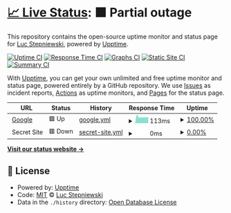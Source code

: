 # [📈 Live Status](https://lstep.github.io/Upmonit): <!--live status--> **🟧 Partial outage**

This repository contains the open-source uptime monitor and status page for [Luc Stepniewski](http://www.banquise.org/), powered by [Upptime](https://github.com/upptime/upptime).

[![Uptime CI](https://github.com/lstep/Upmonit/workflows/Uptime%20CI/badge.svg)](https://github.com/lstep/Upmonit/actions?query=workflow%3A%22Uptime+CI%22)
[![Response Time CI](https://github.com/lstep/Upmonit/workflows/Response%20Time%20CI/badge.svg)](https://github.com/lstep/Upmonit/actions?query=workflow%3A%22Response+Time+CI%22)
[![Graphs CI](https://github.com/lstep/Upmonit/workflows/Graphs%20CI/badge.svg)](https://github.com/lstep/Upmonit/actions?query=workflow%3A%22Graphs+CI%22)
[![Static Site CI](https://github.com/lstep/Upmonit/workflows/Static%20Site%20CI/badge.svg)](https://github.com/lstep/Upmonit/actions?query=workflow%3A%22Static+Site+CI%22)
[![Summary CI](https://github.com/lstep/Upmonit/workflows/Summary%20CI/badge.svg)](https://github.com/lstep/Upmonit/actions?query=workflow%3A%22Summary+CI%22)

With [Upptime](https://upptime.js.org), you can get your own unlimited and free uptime monitor and status page, powered entirely by a GitHub repository. We use [Issues](https://github.com/lstep/Upmonit/issues) as incident reports, [Actions](https://github.com/lstep/Upmonit/actions) as uptime monitors, and [Pages](https://lstep.github.io/Upmonit) for the status page.

<!--start: status pages-->
<!-- This summary is generated by Upptime (https://github.com/upptime/upptime) -->
<!-- Do not edit this manually, your changes will be overwritten -->
<!-- prettier-ignore -->
| URL | Status | History | Response Time | Uptime |
| --- | ------ | ------- | ------------- | ------ |
| <img alt="" src="https://favicons.githubusercontent.com/www.google.com" height="13"> [Google](https://www.google.com) | 🟩 Up | [google.yml](https://github.com/lstep/Upmonit/commits/HEAD/history/google.yml) | <details><summary><img alt="Response time graph" src="./graphs/google/response-time-week.png" height="20"> 113ms</summary><br><a href="https://lstep.github.io/Upmonit/history/google"><img alt="Response time 99" src="https://img.shields.io/endpoint?url=https%3A%2F%2Fraw.githubusercontent.com%2Flstep%2FUpmonit%2FHEAD%2Fapi%2Fgoogle%2Fresponse-time.json"></a><br><a href="https://lstep.github.io/Upmonit/history/google"><img alt="24-hour response time 319" src="https://img.shields.io/endpoint?url=https%3A%2F%2Fraw.githubusercontent.com%2Flstep%2FUpmonit%2FHEAD%2Fapi%2Fgoogle%2Fresponse-time-day.json"></a><br><a href="https://lstep.github.io/Upmonit/history/google"><img alt="7-day response time 113" src="https://img.shields.io/endpoint?url=https%3A%2F%2Fraw.githubusercontent.com%2Flstep%2FUpmonit%2FHEAD%2Fapi%2Fgoogle%2Fresponse-time-week.json"></a><br><a href="https://lstep.github.io/Upmonit/history/google"><img alt="30-day response time 87" src="https://img.shields.io/endpoint?url=https%3A%2F%2Fraw.githubusercontent.com%2Flstep%2FUpmonit%2FHEAD%2Fapi%2Fgoogle%2Fresponse-time-month.json"></a><br><a href="https://lstep.github.io/Upmonit/history/google"><img alt="1-year response time 99" src="https://img.shields.io/endpoint?url=https%3A%2F%2Fraw.githubusercontent.com%2Flstep%2FUpmonit%2FHEAD%2Fapi%2Fgoogle%2Fresponse-time-year.json"></a></details> | <details><summary><a href="https://lstep.github.io/Upmonit/history/google">100.00%</a></summary><a href="https://lstep.github.io/Upmonit/history/google"><img alt="All-time uptime 100.00%" src="https://img.shields.io/endpoint?url=https%3A%2F%2Fraw.githubusercontent.com%2Flstep%2FUpmonit%2FHEAD%2Fapi%2Fgoogle%2Fuptime.json"></a><br><a href="https://lstep.github.io/Upmonit/history/google"><img alt="24-hour uptime 100.00%" src="https://img.shields.io/endpoint?url=https%3A%2F%2Fraw.githubusercontent.com%2Flstep%2FUpmonit%2FHEAD%2Fapi%2Fgoogle%2Fuptime-day.json"></a><br><a href="https://lstep.github.io/Upmonit/history/google"><img alt="7-day uptime 100.00%" src="https://img.shields.io/endpoint?url=https%3A%2F%2Fraw.githubusercontent.com%2Flstep%2FUpmonit%2FHEAD%2Fapi%2Fgoogle%2Fuptime-week.json"></a><br><a href="https://lstep.github.io/Upmonit/history/google"><img alt="30-day uptime 100.00%" src="https://img.shields.io/endpoint?url=https%3A%2F%2Fraw.githubusercontent.com%2Flstep%2FUpmonit%2FHEAD%2Fapi%2Fgoogle%2Fuptime-month.json"></a><br><a href="https://lstep.github.io/Upmonit/history/google"><img alt="1-year uptime 100.00%" src="https://img.shields.io/endpoint?url=https%3A%2F%2Fraw.githubusercontent.com%2Flstep%2FUpmonit%2FHEAD%2Fapi%2Fgoogle%2Fuptime-year.json"></a></details>
| <img alt="" src="https://favicons.githubusercontent.com/null" height="13"> Secret Site | 🟥 Down | [secret-site.yml](https://github.com/lstep/Upmonit/commits/HEAD/history/secret-site.yml) | <details><summary><img alt="Response time graph" src="./graphs/secret-site/response-time-week.png" height="20"> 0ms</summary><br><a href="https://lstep.github.io/Upmonit/history/secret-site"><img alt="Response time 0" src="https://img.shields.io/endpoint?url=https%3A%2F%2Fraw.githubusercontent.com%2Flstep%2FUpmonit%2FHEAD%2Fapi%2Fsecret-site%2Fresponse-time.json"></a><br><a href="https://lstep.github.io/Upmonit/history/secret-site"><img alt="24-hour response time 0" src="https://img.shields.io/endpoint?url=https%3A%2F%2Fraw.githubusercontent.com%2Flstep%2FUpmonit%2FHEAD%2Fapi%2Fsecret-site%2Fresponse-time-day.json"></a><br><a href="https://lstep.github.io/Upmonit/history/secret-site"><img alt="7-day response time 0" src="https://img.shields.io/endpoint?url=https%3A%2F%2Fraw.githubusercontent.com%2Flstep%2FUpmonit%2FHEAD%2Fapi%2Fsecret-site%2Fresponse-time-week.json"></a><br><a href="https://lstep.github.io/Upmonit/history/secret-site"><img alt="30-day response time 0" src="https://img.shields.io/endpoint?url=https%3A%2F%2Fraw.githubusercontent.com%2Flstep%2FUpmonit%2FHEAD%2Fapi%2Fsecret-site%2Fresponse-time-month.json"></a><br><a href="https://lstep.github.io/Upmonit/history/secret-site"><img alt="1-year response time 0" src="https://img.shields.io/endpoint?url=https%3A%2F%2Fraw.githubusercontent.com%2Flstep%2FUpmonit%2FHEAD%2Fapi%2Fsecret-site%2Fresponse-time-year.json"></a></details> | <details><summary><a href="https://lstep.github.io/Upmonit/history/secret-site">0.00%</a></summary><a href="https://lstep.github.io/Upmonit/history/secret-site"><img alt="All-time uptime 41.61%" src="https://img.shields.io/endpoint?url=https%3A%2F%2Fraw.githubusercontent.com%2Flstep%2FUpmonit%2FHEAD%2Fapi%2Fsecret-site%2Fuptime.json"></a><br><a href="https://lstep.github.io/Upmonit/history/secret-site"><img alt="24-hour uptime 0.00%" src="https://img.shields.io/endpoint?url=https%3A%2F%2Fraw.githubusercontent.com%2Flstep%2FUpmonit%2FHEAD%2Fapi%2Fsecret-site%2Fuptime-day.json"></a><br><a href="https://lstep.github.io/Upmonit/history/secret-site"><img alt="7-day uptime 0.00%" src="https://img.shields.io/endpoint?url=https%3A%2F%2Fraw.githubusercontent.com%2Flstep%2FUpmonit%2FHEAD%2Fapi%2Fsecret-site%2Fuptime-week.json"></a><br><a href="https://lstep.github.io/Upmonit/history/secret-site"><img alt="30-day uptime 0.00%" src="https://img.shields.io/endpoint?url=https%3A%2F%2Fraw.githubusercontent.com%2Flstep%2FUpmonit%2FHEAD%2Fapi%2Fsecret-site%2Fuptime-month.json"></a><br><a href="https://lstep.github.io/Upmonit/history/secret-site"><img alt="1-year uptime 27.61%" src="https://img.shields.io/endpoint?url=https%3A%2F%2Fraw.githubusercontent.com%2Flstep%2FUpmonit%2FHEAD%2Fapi%2Fsecret-site%2Fuptime-year.json"></a></details>

<!--end: status pages-->

[**Visit our status website →**](https://lstep.github.io/Upmonit)

## 📄 License

- Powered by: [Upptime](https://github.com/upptime/upptime)
- Code: [MIT](./LICENSE) © [Luc Stepniewski](http://www.banquise.org/)
- Data in the `./history` directory: [Open Database License](https://opendatacommons.org/licenses/odbl/1-0/)

